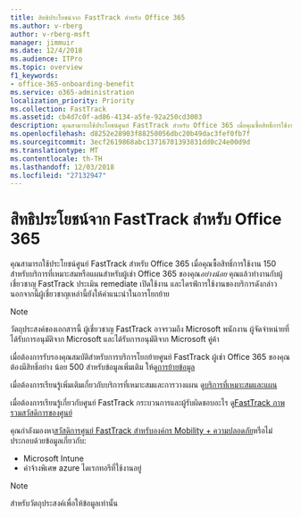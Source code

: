 ```yaml
---
title: สิทธิประโยชน์จาก FastTrack สำหรับ Office 365
ms.author: v-rberg
author: v-rberg-msft
manager: jimmuir
ms.date: 12/4/2018
ms.audience: ITPro
ms.topic: overview
f1_keywords:
- office-365-onboarding-benefit
ms.service: o365-administration
localization_priority: Priority
ms.collection: FastTrack
ms.assetid: cb4d7c0f-ad86-4134-a5fe-92a250cd3003
description: คุณสามารถใช้ประโยชน์ศูนย์ FastTrack สำหรับ Office 365 เมื่อคุณซื้อสิทธิ์การใช้งานอย่างน้อย 150 สำหรับบริการที่เหมาะสมหรือแผนสำหรับผู้เช่า Office 365 ของคุณ คุณแล้วทำงานกับผู้เชี่ยวชาญ FastTrack ประเมิน remediate เปิดใช้งาน และไดรฟ์การใช้งานของบริการดังกล่าว นอกจากนี้ผู้เชี่ยวชาญเหล่านี้ยังให้คำแนะนำในการโยกย้าย
ms.openlocfilehash: d8252e28903f88250056dbc20b49dac3fef0fb7f
ms.sourcegitcommit: 3ecf2619868abc13716701393831dd0c24e00d9d
ms.translationtype: MT
ms.contentlocale: th-TH
ms.lasthandoff: 12/03/2018
ms.locfileid: "27132947"
---
```

# <a name="fasttrack-center-benefit-for-office-365"></a>สิทธิประโยชน์จาก FastTrack สำหรับ Office 365

คุณสามารถใช้ประโยชน์ศูนย์ FastTrack สำหรับ Office 365 เมื่อคุณซื้อสิทธิ์การใช้งาน 150 สำหรับบริการที่เหมาะสมหรือแผนสำหรับผู้เช่า Office 365 ของคุณ*อย่างน้อย* คุณแล้วทำงานกับผู้เชี่ยวชาญ FastTrack ประเมิน remediate เปิดใช้งาน และไดรฟ์การใช้งานของบริการดังกล่าว นอกจากนี้ผู้เชี่ยวชาญเหล่านี้ยังให้คำแนะนำในการโยกย้าย 
  
> [!NOTE]
> วัตถุประสงค์ของเอกสารนี้ ผู้เชี่ยวชาญ FastTrack อาจรวมถึง Microsoft พนักงาน ผู้จัดจำหน่ายที่ได้รับการอนุมัติจาก Microsoft และได้รับการอนุมัติจาก Microsoft คู่ค้า 
  
เมื่อต้องการรับรองคุณสมบัติสำหรับการบริการโยกย้ายศูนย์ FastTrack ผู้เช่า Office 365 ของคุณต้องมีสิทธิ์อย่าง น้อย 500 สำหรับข้อมูลเพิ่มเติม ให้ดู[การย้ายข้อมูล](O365-data-migration.md)
  
เมื่อต้องการเรียนรู้เพิ่มเติมเกี่ยวกับบริการที่เหมาะสมและการวางแผน ดู[บริการที่เหมาะสมและแผน](O365-eligible-services-and-plans.md)
  
เมื่อต้องการเรียนรู้เกี่ยวกับศูนย์ FastTrack กระบวนการและผู้รับผิดชอบอะไร ดู[FastTrack ภาพรวมสวัสดิการของศูนย์](O365-fasttrack-benefit-overview.md)
  
คุณกำลังมองหา[สวัสดิการศูนย์ FastTrack สำหรับองค์กร Mobility + ความปลอดภัย](https://go.microsoft.com/fwlink/?linkid=2005312)หรือไม่ ประกอบด้วยข้อมูลเกี่ยวกับ:
  
- Microsoft Intune    
- ค่าจ้างพิเศษ azure ไดเรกทอรีที่ใช้งานอยู่ 
    
> [!NOTE]
> สำหรับวัตถุประสงค์เพื่อให้ข้อมูลเท่านั้น 
  
  

 